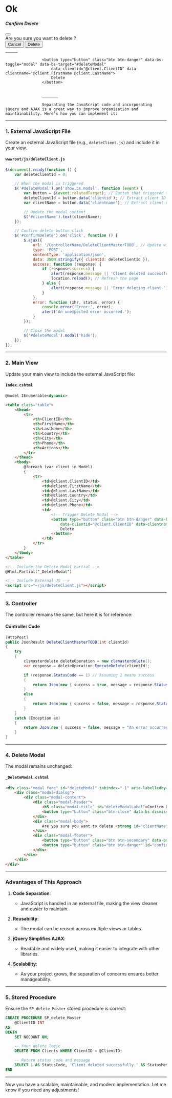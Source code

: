 # Ok


<div class="modal fade" id="deleteModal" tabindex="-1" aria-labelledby="deleteModalLabel" aria-hidden="true">
    <div class="modal-dialog">
        <div class="modal-content">
            <div class="modal-header">
                <h5 class="modal-title" id="deleteModalLabel">Confirm Delete</h5>
                <button type="button" class="btn-close" data-bs-dismiss="modal" aria-label="Close"></button>
            </div>
            <div class="modal-body">
                Are you sure you want to delete <strong id="clientName"></strong>?
            </div>
            <div class="modal-footer">
                <button type="button" class="btn btn-secondary" data-bs-dismiss="modal">Cancel</button>
                <button type="button" class="btn btn-danger" id="confirmDelete">Delete</button>
            </div>
        </div>
    </div>
</div>
______


<!-- Trigger Delete Modal -->
                    <button type="button" class="btn btn-danger" data-bs-toggle="modal" data-bs-target="#deleteModal"
                        data-clientid="@client.ClientID" data-clientname="@client.FirstName @client.LastName">
                        Delete
                    </button>


                    _______

                    Separating the JavaScript code and incorporating jQuery and AJAX is a great way to improve organization and maintainability. Here’s how you can implement it:

---

### **1. External JavaScript File**

Create an external JavaScript file (e.g., `deleteClient.js`) and include it in your view.

#### `wwwroot/js/deleteClient.js`

```javascript
$(document).ready(function () {
    var deleteClientId = 0;

    // When the modal is triggered
    $('#deleteModal').on('show.bs.modal', function (event) {
        var button = $(event.relatedTarget); // Button that triggered the modal
        deleteClientId = button.data('clientid'); // Extract client ID
        var clientName = button.data('clientname'); // Extract client name

        // Update the modal content
        $('#clientName').text(clientName);
    });

    // Confirm delete button click
    $('#confirmDelete').on('click', function () {
        $.ajax({
            url: '/ControllerName/DeleteClientMasterTODB', // Update with your controller's name
            type: 'POST',
            contentType: 'application/json',
            data: JSON.stringify({ clientId: deleteClientId }),
            success: function (response) {
                if (response.success) {
                    alert(response.message || 'Client deleted successfully!');
                    location.reload(); // Refresh the page
                } else {
                    alert(response.message || 'Error deleting client.');
                }
            },
            error: function (xhr, status, error) {
                console.error('Error:', error);
                alert('An unexpected error occurred.');
            }
        });

        // Close the modal
        $('#deleteModal').modal('hide');
    });
});
```

---

### **2. Main View**

Update your main view to include the external JavaScript file:

#### `Index.cshtml`

```html
@model IEnumerable<dynamic>

<table class="table">
    <thead>
        <tr>
            <th>ClientID</th>
            <th>FirstName</th>
            <th>LastName</th>
            <th>Country</th>
            <th>City</th>
            <th>Phone</th>
            <th>Actions</th>
        </tr>
    </thead>
    <tbody>
        @foreach (var client in Model)
        {
            <tr>
                <td>@client.ClientID</td>
                <td>@client.FirstName</td>
                <td>@client.LastName</td>
                <td>@client.Country</td>
                <td>@client.City</td>
                <td>@client.Phone</td>
                <td>
                    <!-- Trigger Delete Modal -->
                    <button type="button" class="btn btn-danger" data-bs-toggle="modal" data-bs-target="#deleteModal"
                        data-clientid="@client.ClientID" data-clientname="@client.FirstName @client.LastName">
                        Delete
                    </button>
                </td>
            </tr>
        }
    </tbody>
</table>

<!-- Include the Delete Modal Partial -->
@Html.Partial("_DeleteModal")

<!-- Include External JS -->
<script src="~/js/deleteClient.js"></script>
```

---

### **3. Controller**

The controller remains the same, but here it is for reference:

#### Controller Code

```csharp
[HttpPost]
public JsonResult DeleteClientMasterTODB(int clientId)
{
    try
    {
        clsmasterdelete deleteOperation = new clsmasterdelete();
        var response = deleteOperation.ExecuteDelete(clientId);

        if (response.StatusCode == 1) // Assuming 1 means success
        {
            return Json(new { success = true, message = response.StatusMessage });
        }
        else
        {
            return Json(new { success = false, message = response.StatusMessage });
        }
    }
    catch (Exception ex)
    {
        return Json(new { success = false, message = "An error occurred while deleting the client: " + ex.Message });
    }
}
```

---

### **4. Delete Modal**

The modal remains unchanged:

#### `_DeleteModal.cshtml`

```html
<div class="modal fade" id="deleteModal" tabindex="-1" aria-labelledby="deleteModalLabel" aria-hidden="true">
    <div class="modal-dialog">
        <div class="modal-content">
            <div class="modal-header">
                <h5 class="modal-title" id="deleteModalLabel">Confirm Delete</h5>
                <button type="button" class="btn-close" data-bs-dismiss="modal" aria-label="Close"></button>
            </div>
            <div class="modal-body">
                Are you sure you want to delete <strong id="clientName"></strong>?
            </div>
            <div class="modal-footer">
                <button type="button" class="btn btn-secondary" data-bs-dismiss="modal">Cancel</button>
                <button type="button" class="btn btn-danger" id="confirmDelete">Delete</button>
            </div>
        </div>
    </div>
</div>
```

---

### **Advantages of This Approach**

1. **Code Separation**:
   - JavaScript is handled in an external file, making the view cleaner and easier to maintain.

2. **Reusability**:
   - The modal can be reused across multiple views or tables.

3. **jQuery Simplifies AJAX**:
   - Readable and widely used, making it easier to integrate with other libraries.

4. **Scalability**:
   - As your project grows, the separation of concerns ensures better manageability.

---

### **5. Stored Procedure**

Ensure the `SP_delete_Master` stored procedure is correct:

```sql
CREATE PROCEDURE SP_delete_Master
    @ClientID INT
AS
BEGIN
    SET NOCOUNT ON;

    -- Your delete logic
    DELETE FROM Clients WHERE ClientID = @ClientID;

    -- Return status code and message
    SELECT 1 AS StatusCode, 'Client deleted successfully.' AS StatusMessage;
END
```

---

Now you have a scalable, maintainable, and modern implementation. Let me know if you need any adjustments!
